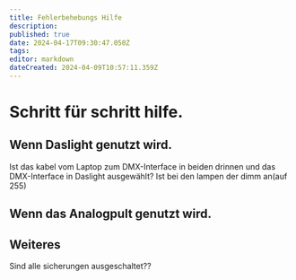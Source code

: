 ```yaml
---
title: Fehlerbehebungs Hilfe
description: 
published: true
date: 2024-04-17T09:30:47.050Z
tags: 
editor: markdown
dateCreated: 2024-04-09T10:57:11.359Z
---
```


# Schritt für schritt hilfe.
## Wenn Daslight genutzt wird.
Ist das kabel vom Laptop zum DMX-Interface in beiden drinnen und das DMX-Interface in Daslight ausgewählt?
Ist bei den lampen der dimm an(auf 255)
## Wenn das Analogpult genutzt wird.
## Weiteres
Sind alle sicherungen ausgeschaltet??